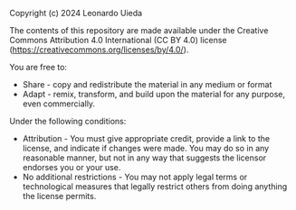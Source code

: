 Copyright (c) 2024 Leonardo Uieda

The contents of this repository are made available under the Creative Commons
Attribution 4.0 International (CC BY 4.0) license
(https://creativecommons.org/licenses/by/4.0/).

You are free to:

* Share - copy and redistribute the material in any medium or format
* Adapt - remix, transform, and build upon the material for any purpose, even
  commercially.

Under the following conditions:

* Attribution - You must give appropriate credit, provide a link to the
  license, and indicate if changes were made. You may do so in any reasonable
  manner, but not in any way that suggests the licensor endorses you or your
  use.
* No additional restrictions - You may not apply legal terms or technological
  measures that legally restrict others from doing anything the license
  permits.
